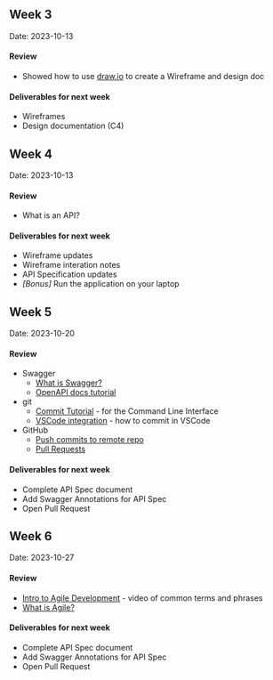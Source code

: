 
## Week 3

Date: 2023-10-13

#### Review

* Showed how to use [draw.io](https://app.diagrams.net/) to create a Wireframe and design doc

#### Deliverables for next week

* Wireframes
* Design documentation (C4)

## Week 4

Date: 2023-10-13

#### Review

* What is an API?


#### Deliverables for next week

* Wireframe updates
* Wireframe interation notes
* API Specification updates
* _[Bonus]_ Run the application on your laptop

## Week 5

Date: 2023-10-20

#### Review

* Swagger
  * [What is Swagger?](https://swagger.io/tools/open-source/getting-started/)
  * [OpenAPI docs tutorial](https://www.baeldung.com/spring-rest-openapi-documentation)
* git
  * [Commit Tutorial](https://www.atlassian.com/git/tutorials/saving-changes/git-commit) - for the Command Line Interface
  * [VSCode integration](https://code.visualstudio.com/docs/sourcecontrol/overview) - how to commit in VSCode
* GitHub
  * [Push commits to remote repo](https://docs.github.com/en/get-started/using-git/pushing-commits-to-a-remote-repository)
  * [Pull Requests](https://docs.github.com/en/pull-requests/collaborating-with-pull-requests/proposing-changes-to-your-work-with-pull-requests/about-pull-requests)


#### Deliverables for next week

* Complete API Spec document
* Add Swagger Annotations for API Spec
* Open Pull Request

## Week 6

Date: 2023-10-27

#### Review

* [Intro to Agile Development](https://www.youtube.com/watch?v=U9R7mVf15bM) - video of common terms and phrases
* [What is Agile?](https://www.agilealliance.org/agile101/)

#### Deliverables for next week

* Complete API Spec document
* Add Swagger Annotations for API Spec
* Open Pull Request
